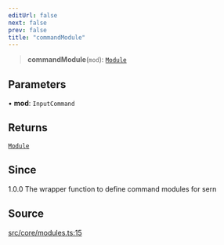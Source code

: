 ```yaml
---
editUrl: false
next: false
prev: false
title: "commandModule"
---
```


> **commandModule**(`mod`): [`Module`](/v4/api/interfaces/module/)

## Parameters

• **mod**: `InputCommand`

## Returns

[`Module`](/v4/api/interfaces/module/)

## Since

1.0.0 The wrapper function to define command modules for sern

## Source

[src/core/modules.ts:15](https://github.com/sern-handler/handler/blob/3e9b9229c8e4036aa031b2eb106ad88a9cfb5a7b/src/core/modules.ts#L15)

